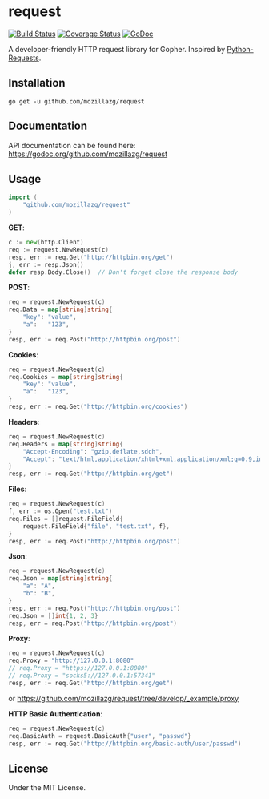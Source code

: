 request
=======
[![Build Status](https://travis-ci.org/mozillazg/request.svg?branch=master)](https://travis-ci.org/mozillazg/request)
[![Coverage Status](https://coveralls.io/repos/mozillazg/request/badge.png?branch=master)](https://coveralls.io/r/mozillazg/request?branch=master)
[![GoDoc](https://godoc.org/github.com/mozillazg/request?status.svg)](https://godoc.org/github.com/mozillazg/request)

A developer-friendly HTTP request library for Gopher. Inspired by [Python-Requests](https://github.com/kennethreitz/requests).


Installation
------------

```
go get -u github.com/mozillazg/request
```


Documentation
--------------

API documentation can be found here:
https://godoc.org/github.com/mozillazg/request


Usage
-------

```go
import (
	"github.com/mozillazg/request"
)
```

**GET**:

```go
c := new(http.Client)
req := request.NewRequest(c)
resp, err := req.Get("http://httpbin.org/get")
j, err := resp.Json()
defer resp.Body.Close()  // Don't forget close the response body
```

**POST**:

```go
req = request.NewRequest(c)
req.Data = map[string]string{
	"key": "value",
	"a":   "123",
}
resp, err := req.Post("http://httpbin.org/post")
```

**Cookies**:

```go
req = request.NewRequest(c)
req.Cookies = map[string]string{
	"key": "value",
	"a":   "123",
}
resp, err := req.Get("http://httpbin.org/cookies")
```

**Headers**:

```go
req = request.NewRequest(c)
req.Headers = map[string]string{
	"Accept-Encoding": "gzip,deflate,sdch",
	"Accept": "text/html,application/xhtml+xml,application/xml;q=0.9,image/webp,*/*;q=0.8",
}
resp, err := req.Get("http://httpbin.org/get")
```

**Files**:

```go
req = request.NewRequest(c)
f, err := os.Open("test.txt")
req.Files = []request.FileField{
	request.FileField{"file", "test.txt", f},
}
resp, err := req.Post("http://httpbin.org/post")
```

**Json**:

```go
req = request.NewRequest(c)
req.Json = map[string]string{
	"a": "A",
	"b": "B",
}
resp, err := req.Post("http://httpbin.org/post")
req.Json = []int{1, 2, 3}
resp, err = req.Post("http://httpbin.org/post")
```

**Proxy**:
```go
req = request.NewRequest(c)
req.Proxy = "http://127.0.0.1:8080"
// req.Proxy = "https://127.0.0.1:8080"
// req.Proxy = "socks5://127.0.0.1:57341"
resp, err := req.Get("http://httpbin.org/get")
```
or https://github.com/mozillazg/request/tree/develop/_example/proxy

**HTTP Basic Authentication**:
```go
req = request.NewRequest(c)
req.BasicAuth = request.BasicAuth{"user", "passwd"}
resp, err := req.Get("http://httpbin.org/basic-auth/user/passwd")
```


License
---------

Under the MIT License.
